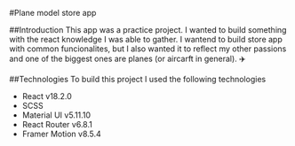#Plane model store app

##Introduction
This app was a practice project. I wanted to build something with the react knowledge I was able to gather. I wantend to build store app with common funcionalites, but I also wanted it to reflect my other passions and one of the biggest ones are planes (or aircarft in general). ✈️

##Technologies
To build this project I used the following technologies

- React v18.2.0
- SCSS
- Material UI v5.11.10
- React Router v6.8.1
- Framer Motion v8.5.4

